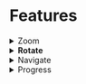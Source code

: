 # Features



<details>

<summary>Zoom</summary>

This zoom feature allows the user zoom in/out.\
![](../../../../../.gitbook/assets/psdPlayerV2zoom.png)

</details>

<details>

<summary><strong>Rotate</strong></summary>

This feature allows users to rotate pdf content.\
![](../../../../../.gitbook/assets/pdfPlayerV2Rotate1.png)

</details>

<details>

<summary>Navigate</summary>

Navigate feature allows user to jump to a specific page within the PDF document.\
![](<../../../../../.gitbook/assets/pdfPlayerV2Navigate1 (1).png>)

</details>

<details>

<summary>Progress</summary>

This feature informs users their progress within the PDF document.&#x20;

![](<../../../../../.gitbook/assets/pdfPlayerv2Location (1).png>)

</details>
